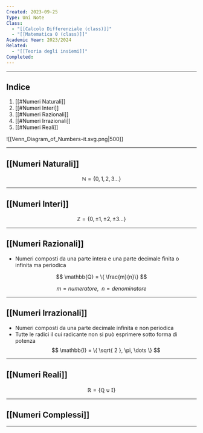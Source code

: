 ```yaml
---
Created: 2023-09-25
Type: Uni Note
Class:
  - "[[Calcolo Differenziale (class)]]"
  - "[[Matematica 0 (class)]]"
Academic Year: 2023/2024
Related:
  - "[[Teoria degli insiemi]]"
Completed:
---
```

---
## Indice
1. [[#Numeri Naturali]]
2. [[#Numeri Interi]]
3. [[#Numeri Razionali]]
4. [[#Numeri Irrazionali]]
5. [[#Numeri Reali]]

![[Venn_Diagram_of_Numbers-it.svg.png|500]]


---
## [[Numeri Naturali]]
$$ \mathbb{N}=\{ 0,1,2,3\dots\} $$

---
## [[Numeri Interi]]
$$\mathbb{Z} = \{0, \pm1, \pm2, \pm3\dots\}$$

---
## [[Numeri Razionali]]
- Numeri composti da una parte intera e una parte decimale finita o infinita ma periodica

$$
\mathbb{Q} = \{ \frac{m}{n}\}
$$

$$
m = numeratore,\ \ n = denominatore
$$

---
## [[Numeri Irrazionali]]
- Numeri composti da una parte decimale infinita e non periodica
- Tutte le radici il cui radicante non si può esprimere sotto forma di potenza
$$ 
\mathbb{I} = \{ \sqrt{ 2 }, \pi, \dots \}
$$

---
## [[Numeri Reali]]
$$
\mathbb{R} = \{\mathbb{Q}\cup \mathbb{I} \}
$$

---
## [[Numeri Complessi]]


---
